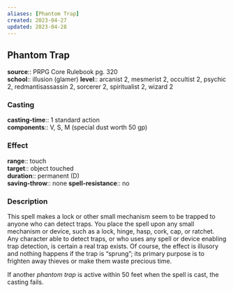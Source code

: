 ```yaml
---
aliases: [Phantom Trap]
created: 2023-04-27
updated: 2023-04-28
---
```


## Phantom Trap

**source**:: PRPG Core Rulebook pg. 320  
**school**:: illusion (glamer)
**level**:: arcanist 2, mesmerist 2, occultist 2, psychic 2, redmantisassassin 2, sorcerer 2, spiritualist 2, wizard 2

### Casting

**casting-time**:: 1 standard action  
**components**:: V, S, M (special dust worth 50 gp)

### Effect

**range**:: touch  
**target**:: object touched  
**duration**:: permanent (D)  
**saving-throw**:: none
**spell-resistance**:: no

### Description

This spell makes a lock or other small mechanism seem to be trapped to anyone who can detect traps. You place the spell upon any small mechanism or device, such as a lock, hinge, hasp, cork, cap, or ratchet. Any character able to detect traps, or who uses any spell or device enabling trap detection, is certain a real trap exists. Of course, the effect is illusory and nothing happens if the trap is “sprung”; its primary purpose is to frighten away thieves or make them waste precious time.  
  
If another *phantom trap* is active within 50 feet when the spell is cast, the casting fails.

